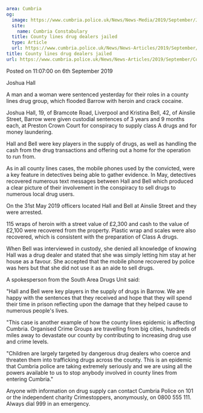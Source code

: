 ```yaml
area: Cumbria
og:
  image: https://www.cumbria.police.uk/News/News-Media/2019/September/Joshua-Halljpg.jpg
  site:
    name: Cumbria Constabulary
  title: County lines drug dealers jailed
  type: Article
  url: https://www.cumbria.police.uk/News/News-Articles/2019/September/County-lines-drug-dealers-jailed.aspx
title: County lines drug dealers jailed
url: https://www.cumbria.police.uk/News/News-Articles/2019/September/County-lines-drug-dealers-jailed.aspx
```

Posted on 11:07:00 on 6th September 2019

Joshua Hall

A man and a woman were sentenced yesterday for their roles in a county lines drug group, which flooded Barrow with heroin and crack cocaine.

Joshua Hall, 19, of Bramcote Road, Liverpool and Kristina Bell, 42, of Ainslie Street, Barrow were given custodial sentences of 3 years and 9 months each, at Preston Crown Court for conspiracy to supply class A drugs and for money laundering.

Hall and Bell were key players in the supply of drugs, as well as handling the cash from the drug transactions and offering out a home for the operation to run from.

As in all county lines cases, the mobile phones used by the convicted, were a key feature in detectives being able to gather evidence. In May, detectives recovered numerous text messages between Hall and Bell which produced a clear picture of their involvement in the conspiracy to sell drugs to numerous local drug users.

On the 31st May 2019 officers located Hall and Bell at Ainslie Street and they were arrested.

115 wraps of heroin with a street value of £2,300 and cash to the value of £2,100 were recovered from the property. Plastic wrap and scales were also recovered, which is consistent with the preparation of Class A drugs.

When Bell was interviewed in custody, she denied all knowledge of knowing Hall was a drug dealer and stated that she was simply letting him stay at her house as a favour. She accepted that the mobile phone recovered by police was hers but that she did not use it as an aide to sell drugs.

A spokesperson from the South Area Drugs Unit said:

"Hall and Bell were key players in the supply of drugs in Barrow. We are happy with the sentences that they received and hope that they will spend their time in prison reflecting upon the damage that they helped cause to numerous people's lives.

"This case is another example of how the county lines epidemic is affecting Cumbria. Organised Crime Groups are travelling from big cities, hundreds of miles away to devastate our county by contributing to increasing drug use and crime levels.

"Children are largely targeted by dangerous drug dealers who coerce and threaten them into trafficking drugs across the county. This is an epidemic that Cumbria police are taking extremely seriously and we are using all the powers available to us to stop anybody involved in county lines from entering Cumbria."

Anyone with information on drug supply can contact Cumbria Police on 101 or the independent charity Crimestoppers, anonymously, on 0800 555 111. Always dial 999 in an emergency.

